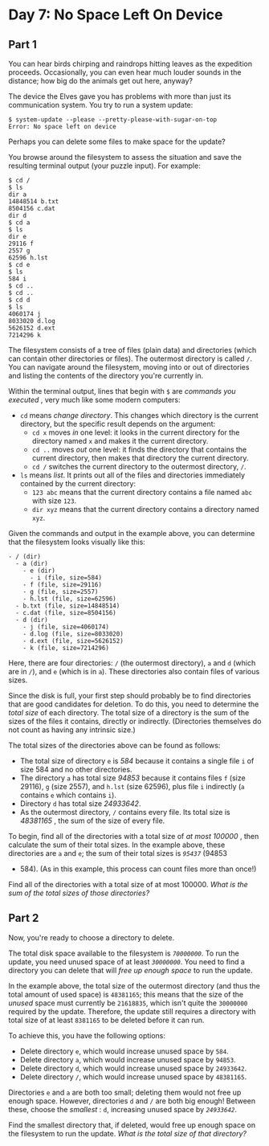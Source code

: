 # Day 7: No Space Left On Device


## Part 1
You can hear birds chirping and raindrops hitting leaves as the expedition
proceeds. Occasionally, you can even hear much louder sounds in the distance;
how big do the animals get out here, anyway?

The device the Elves gave you has problems with more than just its
communication system. You try to run a system update:

    
    
    $ system-update --please --pretty-please-with-sugar-on-top
    Error: No space left on device
    

Perhaps you can delete some files to make space for the update?

You browse around the filesystem to assess the situation and save the
resulting terminal output (your puzzle input). For example:

    
    
    $ cd /
    $ ls
    dir a
    14848514 b.txt
    8504156 c.dat
    dir d
    $ cd a
    $ ls
    dir e
    29116 f
    2557 g
    62596 h.lst
    $ cd e
    $ ls
    584 i
    $ cd ..
    $ cd ..
    $ cd d
    $ ls
    4060174 j
    8033020 d.log
    5626152 d.ext
    7214296 k
    

The filesystem consists of a tree of files (plain data) and directories (which
can contain other directories or files). The outermost directory is called
`/`. You can navigate around the filesystem, moving into or out of directories
and listing the contents of the directory you're currently in.

Within the terminal output, lines that begin with `$` are _commands you
executed_ , very much like some modern computers:

  * `cd` means _change directory_. This changes which directory is the current directory, but the specific result depends on the argument: 
    * `cd x` moves _in_ one level: it looks in the current directory for the directory named `x` and makes it the current directory.
    * `cd ..` moves _out_ one level: it finds the directory that contains the current directory, then makes that directory the current directory.
    * `cd /` switches the current directory to the outermost directory, `/`.
  * `ls` means _list_. It prints out all of the files and directories immediately contained by the current directory: 
    * `123 abc` means that the current directory contains a file named `abc` with size `123`.
    * `dir xyz` means that the current directory contains a directory named `xyz`.

Given the commands and output in the example above, you can determine that the
filesystem looks visually like this:

    
    
    - / (dir)
      - a (dir)
        - e (dir)
          - i (file, size=584)
        - f (file, size=29116)
        - g (file, size=2557)
        - h.lst (file, size=62596)
      - b.txt (file, size=14848514)
      - c.dat (file, size=8504156)
      - d (dir)
        - j (file, size=4060174)
        - d.log (file, size=8033020)
        - d.ext (file, size=5626152)
        - k (file, size=7214296)
    

Here, there are four directories: `/` (the outermost directory), `a` and `d`
(which are in `/`), and `e` (which is in `a`). These directories also contain
files of various sizes.

Since the disk is full, your first step should probably be to find directories
that are good candidates for deletion. To do this, you need to determine the
_total size_ of each directory. The total size of a directory is the sum of
the sizes of the files it contains, directly or indirectly. (Directories
themselves do not count as having any intrinsic size.)

The total sizes of the directories above can be found as follows:

  * The total size of directory `e` is _584_ because it contains a single file `i` of size 584 and no other directories.
  * The directory `a` has total size _94853_ because it contains files `f` (size 29116), `g` (size 2557), and `h.lst` (size 62596), plus file `i` indirectly (`a` contains `e` which contains `i`).
  * Directory `d` has total size _24933642_.
  * As the outermost directory, `/` contains every file. Its total size is _48381165_ , the sum of the size of every file.

To begin, find all of the directories with a total size of _at most 100000_ ,
then calculate the sum of their total sizes. In the example above, these
directories are `a` and `e`; the sum of their total sizes is _`95437`_ (94853
+ 584). (As in this example, this process can count files more than once!)

Find all of the directories with a total size of at most 100000. _What is the
sum of the total sizes of those directories?_




## Part 2


Now, you're ready to choose a directory to delete.

The total disk space available to the filesystem is _`70000000`_. To run the
update, you need unused space of at least _`30000000`_. You need to find a
directory you can delete that will _free up enough space_ to run the update.

In the example above, the total size of the outermost directory (and thus the
total amount of used space) is `48381165`; this means that the size of the
_unused_ space must currently be `21618835`, which isn't quite the `30000000`
required by the update. Therefore, the update still requires a directory with
total size of at least `8381165` to be deleted before it can run.

To achieve this, you have the following options:

  * Delete directory `e`, which would increase unused space by `584`.
  * Delete directory `a`, which would increase unused space by `94853`.
  * Delete directory `d`, which would increase unused space by `24933642`.
  * Delete directory `/`, which would increase unused space by `48381165`.

Directories `e` and `a` are both too small; deleting them would not free up
enough space. However, directories `d` and `/` are both big enough! Between
these, choose the _smallest_ : `d`, increasing unused space by _`24933642`_.

Find the smallest directory that, if deleted, would free up enough space on
the filesystem to run the update. _What is the total size of that directory?_

